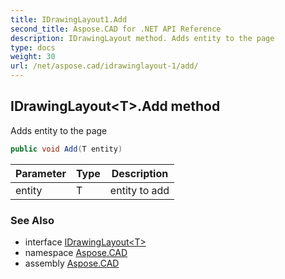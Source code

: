 ```yaml
---
title: IDrawingLayout1.Add
second_title: Aspose.CAD for .NET API Reference
description: IDrawingLayout method. Adds entity to the page
type: docs
weight: 30
url: /net/aspose.cad/idrawinglayout-1/add/
---
```

## IDrawingLayout&lt;T&gt;.Add method

Adds entity to the page

```csharp
public void Add(T entity)
```

| Parameter | Type | Description |
| --- | --- | --- |
| entity | T | entity to add |

### See Also

* interface [IDrawingLayout&lt;T&gt;](../)
* namespace [Aspose.CAD](../../../aspose.cad/)
* assembly [Aspose.CAD](../../../)



